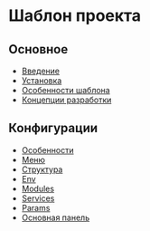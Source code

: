 Шаблон проекта
=============================

## Основное

* [Введение](template-intro.md)
* [Установка](template-install.md)
* [Особенности шаблона](template-feature.md)
* [Концепции разработки](template-development.md)

## Конфигурации

* [Особенности](config-feature.md)
* [Меню](config-menu.md)
* [Структура](config-map.md)
* [Env](config-env.md)
* [Modules](config-modules.md)
* [Services](config-services.md)
* [Params](config-params.md)
* [Основная панель](config-navbar.md)
